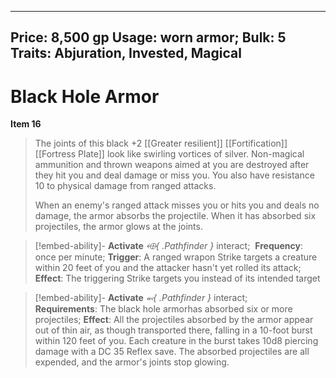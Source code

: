 
---
Price: 8,500 gp
Usage: worn armor;
Bulk: 5
Traits: Abjuration, Invested, Magical
---

# Black Hole Armor

**Item 16**

> The joints of this black +2 [[Greater resilient]] [[Fortification]] [[Fortress Plate]] look like swirling vortices of silver. Non-magical ammunition and thrown weapons aimed at you are destroyed after they hit you and deal damage or miss you. You also have resistance 10 to physical damage from ranged attacks.
> 
>When an enemy's ranged attack misses you or hits you and deals no damage, the armor absorbs the projectile. When it has absorbed six projectiles, the armor glows at the joints.


> [!embed-ability]- **Activate**
>  *⬲{ .Pathfinder }* interact; 
>  **Frequency**: once per minute;
> **Trigger**: A ranged wrapon Strike targets a creature within 20 feet of you and the attacker hasn't yet rolled its attack;
> **Effect**: The triggering Strike targets you instead of its intended target

> [!embed-ability]- **Activate**
>  *⬻{ .Pathfinder }* interact; 
> **Requirements**: The black hole armorhas absorbed six or more projectiles;
> **Effect**: All the projectiles absorbed by the armor appear out of thin air, as though transported there, falling in a 10-foot burst within 120 feet of you. Each creature in the burst takes 10d8 piercing damage with a DC 35 Reflex save. The absorbed projectiles are all expended, and the armor's joints stop glowing.






